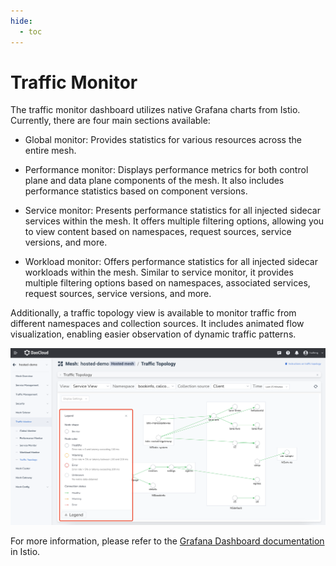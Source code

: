 ```yaml
---
hide:
  - toc
---
```


# Traffic Monitor

The traffic monitor dashboard utilizes native Grafana charts from Istio. Currently, there are four main sections available:

- Global monitor: Provides statistics for various resources across the entire mesh.

- Performance monitor: Displays performance metrics for both control plane and data plane components of the mesh.
  It also includes performance statistics based on component versions.

- Service monitor: Presents performance statistics for all injected sidecar services within the mesh.
  It offers multiple filtering options, allowing you to view content based on namespaces, request sources, service versions, and more.

- Workload monitor: Offers performance statistics for all injected sidecar workloads within the mesh.
  Similar to service monitor, it provides multiple filtering options based on namespaces, associated services,
  request sources, service versions, and more.

Additionally, a traffic topology view is available to monitor traffic from different namespaces and collection sources.
It includes animated flow visualization, enabling easier observation of dynamic traffic patterns.

![traffic topology](../images/topo03.png)

For more information, please refer to the [Grafana Dashboard documentation](https://istio.io/latest/docs/tasks/observability/metrics/using-istio-dashboard/) in Istio.
